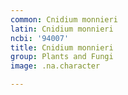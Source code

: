 ```yaml
---
common: Cnidium monnieri
latin: Cnidium monnieri
ncbi: '94007'
title: Cnidium monnieri
group: Plants and Fungi
image: .na.character

---
```


